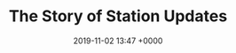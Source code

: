 ---
layout: post
title: "The Story of Station Updates"
date: 2019-11-02 13:47 +0000
categories: Politics
---